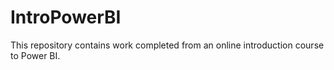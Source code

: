 # IntroPowerBI
This repository contains work completed from an online introduction course to Power BI.
